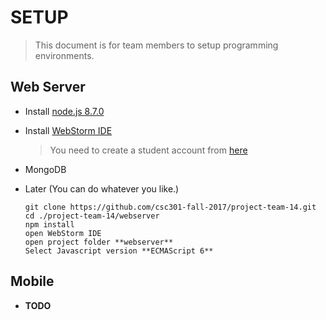 # SETUP
 > This document is for team members to setup programming environments.

## Web Server
 - Install [node.js 8.7.0](https://nodejs.org/en/)

 - Install [WebStorm IDE](https://www.jetbrains.com/webstorm/)
   > You need to create a student account from [here](https://www.jetbrains.com/student/)

 - MongoDB
 
 - Later (You can do whatever you like.)
   
   ```
   git clone https://github.com/csc301-fall-2017/project-team-14.git
   cd ./project-team-14/webserver
   npm install
   open WebStorm IDE
   open project folder **webserver**
   Select Javascript version **ECMAScript 6**
   ```

## Mobile
 - **TODO**
